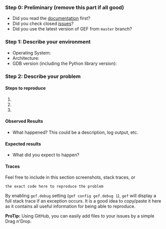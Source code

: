 ### Step 0: Preliminary (remove this part if all good)

  * Did you read the [documentation](https://gef.readthedocs.org/en/latest/) first?
  * Did you check closed [issues](https://github.com/hugsy/gef/issues)?
  * Did you use the latest version of GEF from `master` branch?


### Step 1: Describe your environment

  * Operating System:
  * Architecture:
  * GDB version (including the Python library version):


### Step 2: Describe your problem

#### Steps to reproduce

  1.
  1.
  1.

#### Observed Results

  * What happened?  This could be a description, log output, etc.

#### Expected results

  * What did you expect to happen?

#### Traces

Feel free to include in this section screenshots, stack traces, or

```
the exact code here to reproduce the problem
```

By enabling `gef.debug` setting (`gef config gef.debug 1`), `gef` will display a
full stack trace if an exception occurs. It is a good idea to copy/paste it here
as it contains all useful information for being able to reproduce.

**ProTip:** Using GitHub, you can easily add files to your issues by a simple
Drag n'Drop.
